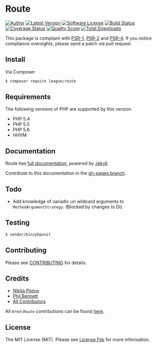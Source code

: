 # Route

[![Author](http://img.shields.io/badge/author-@philipobenito-blue.svg?style=flat-square)](https://twitter.com/philipobenito)
[![Latest Version](https://img.shields.io/github/release/thephpleague/route.svg?style=flat-square)](https://github.com/thephpleague/route/releases)
[![Software License](https://img.shields.io/badge/license-MIT-brightgreen.svg?style=flat-square)](LICENSE)
[![Build Status](https://img.shields.io/travis/thephpleague/route/master.svg?style=flat-square)](https://travis-ci.org/thephpleague/route)
[![Coverage Status](https://img.shields.io/scrutinizer/coverage/g/thephpleague/route.svg?style=flat-square)](https://scrutinizer-ci.com/g/thephpleague/route/code-structure)
[![Quality Score](https://img.shields.io/scrutinizer/g/thephpleague/route.svg?style=flat-square)](https://scrutinizer-ci.com/g/thephpleague/route)
[![Total Downloads](https://img.shields.io/packagist/dt/league/route.svg?style=flat-square)](https://packagist.org/packages/league/route)

This package is compliant with [PSR-1], [PSR-2] and [PSR-4]. If you notice compliance oversights,
please send a patch via pull request.

[PSR-1]: https://github.com/php-fig/fig-standards/blob/master/accepted/PSR-1-basic-coding-standard.md
[PSR-2]: https://github.com/php-fig/fig-standards/blob/master/accepted/PSR-2-coding-style-guide.md
[PSR-4]: https://github.com/php-fig/fig-standards/blob/master/accepted/PSR-4-autoloader.md

## Install

Via Composer

``` bash
$ composer require league/route
```

## Requirements

The following versions of PHP are supported by this version.

* PHP 5.4
* PHP 5.5
* PHP 5.6
* HHVM

## Documentation

Route has [full documentation](http://route.thephpleague.com), powered by [Jekyll](http://jekyllrb.com/).

Contribute to this documentation in the [gh-pages branch](https://github.com/thephpleague/route/tree/gh-pages/).

## Todo

- Add knowledge of variadic uri wildcard arguments to `MethodArgumentStrategy`. (Blocked by changes to Di).

## Testing

``` bash
$ vendor/bin/phpunit
```

## Contributing

Please see [CONTRIBUTING](https://github.com/thephpleague/route/blob/master/CONTRIBUTING.md) for details.

## Credits

- [Nikita Popov](https://github.com/nikic)
- [Phil Bennett](https://github.com/philipobenito)
- [All Contributors](https://github.com/thephpleague/route/contributors)

All `Orno\Route` contributions can be found [here](https://github.com/orno/route/graphs/contributors).

## License

The MIT License (MIT). Please see [License File](https://github.com/thephpleague/route/blob/master/LICENSE.md) for more information.
